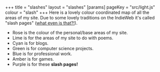 +++
title = "slashes"
layout = "slashes"
[params]
    pageKey = "src/light.js"
    colour = "slash"
+++
Here is a lovely colour coordinated map of all the areas
of my site. Due to some lovely traditions on the IndieWeb
it's called "slash pages" ([what even is that?!][1]).
- Rose is the colour of the personal/base areas of my site.
- Lime is for the areas of my site to do with poems.
- Cyan is for blogs.
- Green is for computer science projects.
- Blue is for professional work.
- Amber is for games.
- Purple is for these **slash pages!**

[1]: https://slashpages.net/

